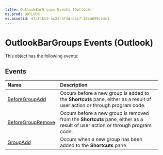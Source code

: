 ```yaml
---
title: OutlookBarGroups Events (Outlook)
ms.prod: OUTLOOK
ms.assetid: dfaf1bb3-ac23-4f4d-b4c7-14ea809cb4c1
---
```



# OutlookBarGroups Events (Outlook)
This object has the following events:

## Events



|**Name**|**Description**|
|:-----|:-----|
|[BeforeGroupAdd](outlookbargroups-beforegroupadd-event-outlook.md)|Occurs before a new group is added to the  **Shortcuts** pane, either as a result of user action or through program code.|
|[BeforeGroupRemove](outlookbargroups-beforegroupremove-event-outlook.md)|Occurs before a new group is removed from the  **Shortcuts** pane, either as a result of user action or through program code.|
|[GroupAdd](outlookbargroups-groupadd-event-outlook.md)|Occurs when a new group has been added to the  **Shortcuts** pane.|

